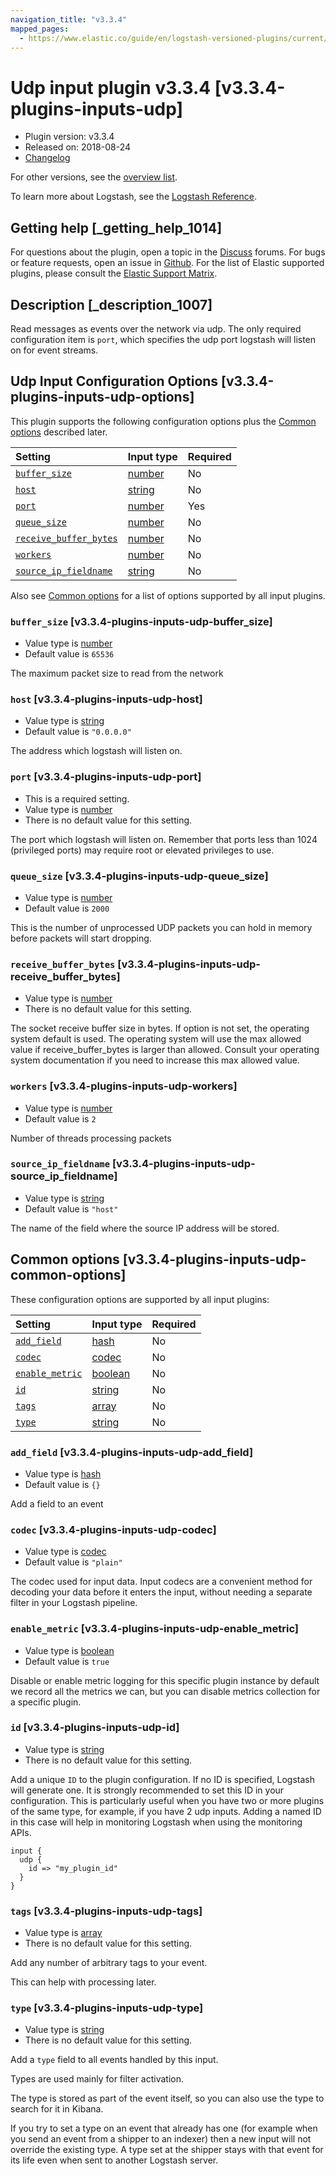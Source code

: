 ```yaml
---
navigation_title: "v3.3.4"
mapped_pages:
  - https://www.elastic.co/guide/en/logstash-versioned-plugins/current/v3.3.4-plugins-inputs-udp.html
---
```


# Udp input plugin v3.3.4 [v3.3.4-plugins-inputs-udp]

* Plugin version: v3.3.4
* Released on: 2018-08-24
* [Changelog](https://github.com/logstash-plugins/logstash-input-udp/blob/v3.3.4/CHANGELOG.md)

For other versions, see the [overview list](input-udp-index.md).

To learn more about Logstash, see the [Logstash Reference](https://www.elastic.co/guide/en/logstash/current/index.html).

## Getting help [_getting_help_1014]

For questions about the plugin, open a topic in the [Discuss](http://discuss.elastic.co) forums. For bugs or feature requests, open an issue in [Github](https://github.com/logstash-plugins/logstash-input-udp). For the list of Elastic supported plugins, please consult the [Elastic Support Matrix](https://www.elastic.co/support/matrix#matrix_logstash_plugins).

## Description [_description_1007]

Read messages as events over the network via udp. The only required configuration item is `port`, which specifies the udp port logstash will listen on for event streams.

## Udp Input Configuration Options [v3.3.4-plugins-inputs-udp-options]

This plugin supports the following configuration options plus the [Common options](v3-3-4-plugins-inputs-udp.md#v3.3.4-plugins-inputs-udp-common-options) described later.

| Setting | Input type | Required |
| :- | :- | :- |
| [`buffer_size`](v3-3-4-plugins-inputs-udp.md#v3.3.4-plugins-inputs-udp-buffer_size) | [number](/lsr/value-types.md#number) | No |
| [`host`](v3-3-4-plugins-inputs-udp.md#v3.3.4-plugins-inputs-udp-host) | [string](/lsr/value-types.md#string) | No |
| [`port`](v3-3-4-plugins-inputs-udp.md#v3.3.4-plugins-inputs-udp-port) | [number](/lsr/value-types.md#number) | Yes |
| [`queue_size`](v3-3-4-plugins-inputs-udp.md#v3.3.4-plugins-inputs-udp-queue_size) | [number](/lsr/value-types.md#number) | No |
| [`receive_buffer_bytes`](v3-3-4-plugins-inputs-udp.md#v3.3.4-plugins-inputs-udp-receive_buffer_bytes) | [number](/lsr/value-types.md#number) | No |
| [`workers`](v3-3-4-plugins-inputs-udp.md#v3.3.4-plugins-inputs-udp-workers) | [number](/lsr/value-types.md#number) | No |
| [`source_ip_fieldname`](v3-3-4-plugins-inputs-udp.md#v3.3.4-plugins-inputs-udp-source_ip_fieldname) | [string](/lsr/value-types.md#string) | No |

Also see [Common options](v3-3-4-plugins-inputs-udp.md#v3.3.4-plugins-inputs-udp-common-options) for a list of options supported by all input plugins.

### `buffer_size` [v3.3.4-plugins-inputs-udp-buffer_size]

* Value type is [number](/lsr/value-types.md#number)
* Default value is `65536`

The maximum packet size to read from the network

### `host` [v3.3.4-plugins-inputs-udp-host]

* Value type is [string](/lsr/value-types.md#string)
* Default value is `"0.0.0.0"`

The address which logstash will listen on.

### `port` [v3.3.4-plugins-inputs-udp-port]

* This is a required setting.
* Value type is [number](/lsr/value-types.md#number)
* There is no default value for this setting.

The port which logstash will listen on. Remember that ports less than 1024 (privileged ports) may require root or elevated privileges to use.

### `queue_size` [v3.3.4-plugins-inputs-udp-queue_size]

* Value type is [number](/lsr/value-types.md#number)
* Default value is `2000`

This is the number of unprocessed UDP packets you can hold in memory before packets will start dropping.

### `receive_buffer_bytes` [v3.3.4-plugins-inputs-udp-receive_buffer_bytes]

* Value type is [number](/lsr/value-types.md#number)
* There is no default value for this setting.

The socket receive buffer size in bytes. If option is not set, the operating system default is used. The operating system will use the max allowed value if receive\_buffer\_bytes is larger than allowed. Consult your operating system documentation if you need to increase this max allowed value.

### `workers` [v3.3.4-plugins-inputs-udp-workers]

* Value type is [number](/lsr/value-types.md#number)
* Default value is `2`

Number of threads processing packets

### `source_ip_fieldname` [v3.3.4-plugins-inputs-udp-source_ip_fieldname]

* Value type is [string](/lsr/value-types.md#string)
* Default value is `"host"`

The name of the field where the source IP address will be stored.

## Common options [v3.3.4-plugins-inputs-udp-common-options]

These configuration options are supported by all input plugins:

| Setting | Input type | Required |
| :- | :- | :- |
| [`add_field`](v3-3-4-plugins-inputs-udp.md#v3.3.4-plugins-inputs-udp-add_field) | [hash](/lsr/value-types.md#hash) | No |
| [`codec`](v3-3-4-plugins-inputs-udp.md#v3.3.4-plugins-inputs-udp-codec) | [codec](/lsr/value-types.md#codec) | No |
| [`enable_metric`](v3-3-4-plugins-inputs-udp.md#v3.3.4-plugins-inputs-udp-enable_metric) | [boolean](/lsr/value-types.md#boolean) | No |
| [`id`](v3-3-4-plugins-inputs-udp.md#v3.3.4-plugins-inputs-udp-id) | [string](/lsr/value-types.md#string) | No |
| [`tags`](v3-3-4-plugins-inputs-udp.md#v3.3.4-plugins-inputs-udp-tags) | [array](/lsr/value-types.md#array) | No |
| [`type`](v3-3-4-plugins-inputs-udp.md#v3.3.4-plugins-inputs-udp-type) | [string](/lsr/value-types.md#string) | No |

### `add_field` [v3.3.4-plugins-inputs-udp-add_field]

* Value type is [hash](/lsr/value-types.md#hash)
* Default value is `{}`

Add a field to an event

### `codec` [v3.3.4-plugins-inputs-udp-codec]

* Value type is [codec](/lsr/value-types.md#codec)
* Default value is `"plain"`

The codec used for input data. Input codecs are a convenient method for decoding your data before it enters the input, without needing a separate filter in your Logstash pipeline.

### `enable_metric` [v3.3.4-plugins-inputs-udp-enable_metric]

* Value type is [boolean](/lsr/value-types.md#boolean)
* Default value is `true`

Disable or enable metric logging for this specific plugin instance by default we record all the metrics we can, but you can disable metrics collection for a specific plugin.

### `id` [v3.3.4-plugins-inputs-udp-id]

* Value type is [string](/lsr/value-types.md#string)
* There is no default value for this setting.

Add a unique `ID` to the plugin configuration. If no ID is specified, Logstash will generate one. It is strongly recommended to set this ID in your configuration. This is particularly useful when you have two or more plugins of the same type, for example, if you have 2 udp inputs. Adding a named ID in this case will help in monitoring Logstash when using the monitoring APIs.

```
input {
  udp {
    id => "my_plugin_id"
  }
}
```

### `tags` [v3.3.4-plugins-inputs-udp-tags]

* Value type is [array](/lsr/value-types.md#array)
* There is no default value for this setting.

Add any number of arbitrary tags to your event.

This can help with processing later.

### `type` [v3.3.4-plugins-inputs-udp-type]

* Value type is [string](/lsr/value-types.md#string)
* There is no default value for this setting.

Add a `type` field to all events handled by this input.

Types are used mainly for filter activation.

The type is stored as part of the event itself, so you can also use the type to search for it in Kibana.

If you try to set a type on an event that already has one (for example when you send an event from a shipper to an indexer) then a new input will not override the existing type. A type set at the shipper stays with that event for its life even when sent to another Logstash server.
